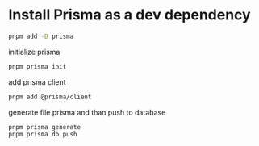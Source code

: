 
# Install Prisma as a dev dependency

```sh
pnpm add -D prisma
```

initialize prisma

```sh
pnpm prisma init
```

add prisma client

```sh
pnpm add @prisma/client
```

generate file prisma and than push to database

```sh
pnpm prisma generate
pnpm prisma db push
```
